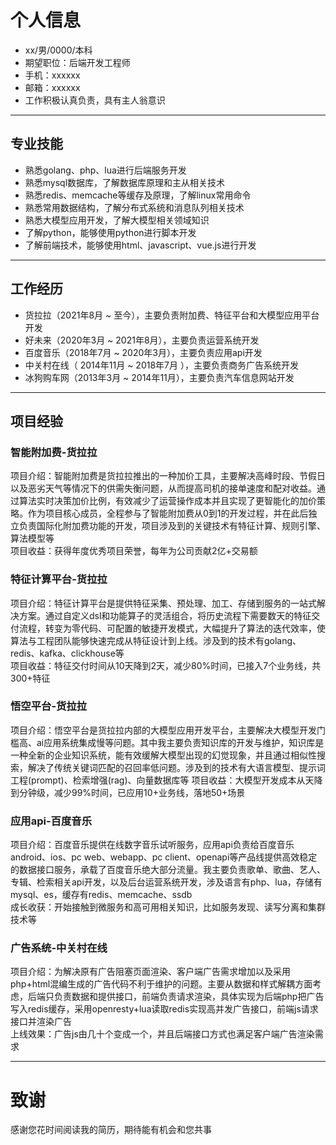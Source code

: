 # 个人信息
 - xx/男/0000/本科
 - 期望职位：后端开发工程师
 - 手机：xxxxxx
 - 邮箱：xxxxxx
 - 工作积极认真负责，具有主人翁意识

---

## 专业技能
- 熟悉golang、php、lua进行后端服务开发
- 熟悉mysql数据库，了解数据库原理和主从相关技术
- 熟悉redis、memcache等缓存及原理，了解linux常用命令
- 熟悉常用数据结构，了解分布式系统和消息队列相关技术
- 熟悉大模型应用开发，了解大模型相关领域知识
- 了解python，能够使用python进行脚本开发
- 了解前端技术，能够使用html、javascript、vue.js进行开发

---

## 工作经历
- 货拉拉（2021年8月 ~ 至今），主要负责附加费、特征平台和大模型应用平台开发
- 好未来（2020年3月 ~ 2021年8月），主要负责运营系统开发
- 百度音乐（2018年7月 ~ 2020年3月），主要负责应用api开发
- 中关村在线（ 2014年11月 ~ 2018年7月 ），主要负责商务广告系统开发
- 冰狗购车网（2013年3月 ~ 2014年11月），主要负责汽车信息网站开发

---

## 项目经验
### 智能附加费-货拉拉
项目介绍：智能附加费是货拉拉推出的一种加价工具，主要解决高峰时段、节假日以及恶劣天气等情况下的供需失衡问题，从而提高司机的接单速度和配对收益。通过算法实时决策加价比例，有效减少了运营操作成本并且实现了更智能化的加价策略。作为项目核心成员，全程参与了智能附加费从0到1的开发过程，并在此后独立负责国际化附加费功能的开发，项目涉及到的关键技术有特征计算、规则引擎、算法模型等  
项目收益：获得年度优秀项目荣誉，每年为公司贡献2亿+交易额

### 特征计算平台-货拉拉
项目介绍：特征计算平台是提供特征采集、预处理、加工、存储到服务的一站式解决方案。通过自定义dsl和功能算子的灵活组合，将历史流程下需要数天的特征交付流程，转变为零代码、可配置的敏捷开发模式，大幅提升了算法的迭代效率，使算法与工程团队能够快速完成从特征设计到上线。涉及到的技术有golang、redis、kafka、clickhouse等  
项目收益：特征交付时间从10天降到2天，减少80%时间，已接入7个业务线，共300+特征

### 悟空平台-货拉拉
项目介绍：悟空平台是货拉拉内部的大模型应用开发平台，主要解决大模型开发门槛高、ai应用系统集成慢等问题。其中我主要负责知识库的开发与维护，知识库是一种全新的企业知识系统，能有效缓解大模型出现的幻觉现象，并且通过相似性搜索，解决了传统关键词匹配的召回率低问题。涉及到的技术有大语言模型、提示词工程(prompt)、检索增强(rag)、向量数据库等
项目收益：大模型开发成本从天降到分钟级，减少99%时间，已应用10+业务线，落地50+场景

### 应用api-百度音乐
项目介绍：百度音乐提供在线数字音乐试听服务，应用api负责给百度音乐android、ios、pc web、webapp、pc client、openapi等产品线提供高效稳定的数据接口服务，承载了百度音乐绝大部分流量。我主要负责歌单、歌曲、艺人、专辑、检索相关api开发，以及后台运营系统开发，涉及语言有php、lua，存储有mysql、es，缓存有redis、memcache、ssdb  
成长收获：开始接触到微服务和高可用相关知识，比如服务发现、读写分离和集群技术等

### 广告系统-中关村在线
项目介绍：为解决原有广告阻塞页面渲染、客户端广告需求增加以及采用php+html混编生成的广告代码不利于维护的问题。主要从数据和样式解耦方面考虑，后端只负责数据和提供接口，前端负责请求渲染，具体实现为后端php把广告写入redis缓存，采用openresty+lua读取redis实现高并发广告接口，前端js请求接口并渲染广告  
上线效果：广告js由几十个变成一个，并且后端接口方式也满足客户端广告渲染需求

---

# 致谢
感谢您花时间阅读我的简历，期待能有机会和您共事
